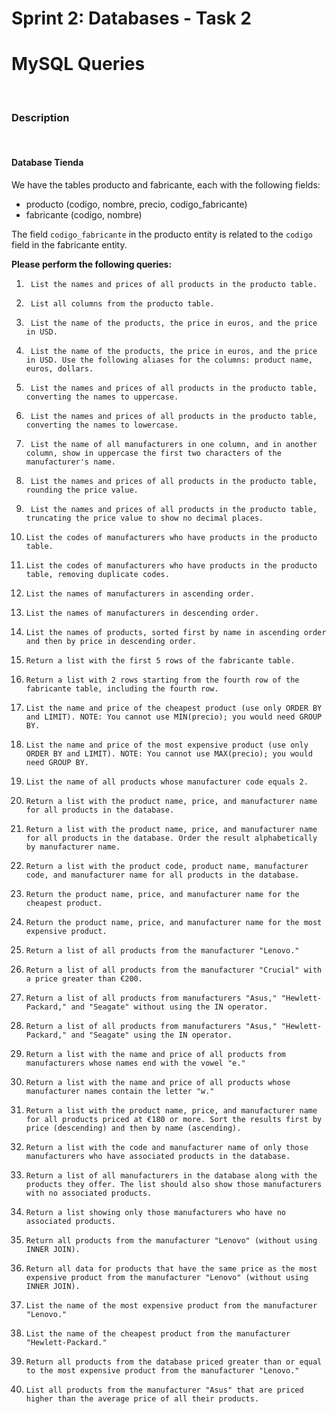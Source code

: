 # Sprint 2: Databases - Task 2
# MySQL Queries

<br/>

### Description

<br/>

#### Database Tienda

We have the tables producto and fabricante, each with the following fields:

- producto (codigo, nombre, precio, codigo_fabricante)
- fabricante (codigo, nombre)

The field `codigo_fabricante` in the producto entity is related to the `codigo` field in the fabricante entity.

**Please perform the following queries:**

1.	    List the names and prices of all products in the producto table.

2.	    List all columns from the producto table.

3.	    List the name of the products, the price in euros, and the price in USD.

4.	    List the name of the products, the price in euros, and the price in USD. Use the following aliases for the columns: product name, euros, dollars.

5.	    List the names and prices of all products in the producto table, converting the names to uppercase.

6.	    List the names and prices of all products in the producto table, converting the names to lowercase.

7.	    List the name of all manufacturers in one column, and in another column, show in uppercase the first two characters of the manufacturer's name.

8.	    List the names and prices of all products in the producto table, rounding the price value.

9.	    List the names and prices of all products in the producto table, truncating the price value to show no decimal places.

10.	    List the codes of manufacturers who have products in the producto table.

11.	    List the codes of manufacturers who have products in the producto table, removing duplicate codes.

12.	    List the names of manufacturers in ascending order.

13.	    List the names of manufacturers in descending order.

14.	    List the names of products, sorted first by name in ascending order and then by price in descending order.

15.	    Return a list with the first 5 rows of the fabricante table.

16.	    Return a list with 2 rows starting from the fourth row of the fabricante table, including the fourth row.

17.	    List the name and price of the cheapest product (use only ORDER BY and LIMIT). NOTE: You cannot use MIN(precio); you would need GROUP BY.

18.	    List the name and price of the most expensive product (use only ORDER BY and LIMIT). NOTE: You cannot use MAX(precio); you would need GROUP BY.

19.	    List the name of all products whose manufacturer code equals 2.

20.	    Return a list with the product name, price, and manufacturer name for all products in the database.

21.	    Return a list with the product name, price, and manufacturer name for all products in the database. Order the result alphabetically by manufacturer name.

22.	    Return a list with the product code, product name, manufacturer code, and manufacturer name for all products in the database.

23.	    Return the product name, price, and manufacturer name for the cheapest product.

24.	    Return the product name, price, and manufacturer name for the most expensive product.

25.	    Return a list of all products from the manufacturer "Lenovo."

26.	    Return a list of all products from the manufacturer "Crucial" with a price greater than €200.

27.	    Return a list of all products from manufacturers "Asus," "Hewlett-Packard," and "Seagate" without using the IN operator.

28.	    Return a list of all products from manufacturers "Asus," "Hewlett-Packard," and "Seagate" using the IN operator.

29.	    Return a list with the name and price of all products from manufacturers whose names end with the vowel "e."

30.	    Return a list with the name and price of all products whose manufacturer names contain the letter "w."

31.	    Return a list with the product name, price, and manufacturer name for all products priced at €180 or more. Sort the results first by price (descending) and then by name (ascending).

32.	    Return a list with the code and manufacturer name of only those manufacturers who have associated products in the database.

33.	    Return a list of all manufacturers in the database along with the products they offer. The list should also show those manufacturers with no associated products.

34.	    Return a list showing only those manufacturers who have no associated products.

35.	    Return all products from the manufacturer "Lenovo" (without using INNER JOIN).

36.	    Return all data for products that have the same price as the most expensive product from the manufacturer "Lenovo" (without using INNER JOIN).

37.	    List the name of the most expensive product from the manufacturer "Lenovo."

38.	    List the name of the cheapest product from the manufacturer "Hewlett-Packard."

39.	    Return all products from the database priced greater than or equal to the most expensive product from the manufacturer "Lenovo."

40.	    List all products from the manufacturer "Asus" that are priced higher than the average price of all their products.